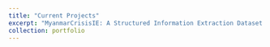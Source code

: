 ```yaml
---
title: "Current Projects"
excerpt: "MyanmarCrisisIE: A Structured Information Extraction Dataset for Crisis News in the Burmese Language (Funded By Department of Computer Engineering, KMUTT) \n Research Assistants: Htoo Myat Min Bo, Min Myat Aung, Aung Khant Thaw, Zaw Lin Htut, Htet Arkar Kyaw"
collection: portfolio
---
```

